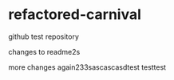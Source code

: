# refactored-carnival
github test repository

changes to readme2s

more changes again233sascascasdtest
testtest
